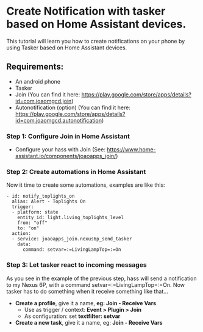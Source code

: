 # Create Notification with tasker based on Home Assistant devices.
This tutorial will learn you how to create notifications on your phone by using Tasker based on Home Assistant devices.

## Requirements:
- An android phone
- Tasker
- Join (You can find it here: https://play.google.com/store/apps/details?id=com.joaomgcd.join)
- Autonotification (option) (You can find it here: https://play.google.com/store/apps/details?id=com.joaomgcd.autonotification)

### Step 1: Configure Join in Home Assistant
- Configure your hass with Join (See: https://www.home-assistant.io/components/joaoapps_join/)

### Step 2: Create automations in Home Assistant
Now it time to create some automations, examples are like this:

``` 
- id: notify_toplights_on
  alias: Alert - Toplights On
  trigger:
  - platform: state
    entity_id: light.living_toplights_level
    from: "off"
    to: "on"
  action:
  - service: joaoapps_join.nexus6p_send_tasker
    data:
      command: setvar=:=LivingLampTop=:=On
```

### Step 3: Let tasker react to incoming messages
As you see in the example of the previous step, hass will send a notification to my Nexus 6P, with a command setvar=:=LivingLampTop=:=On.
Now tasker has to do something when it receive something like that...
- **Create a profile**, give it a name, **eg: Join - Receive Vars**
  - Use as trigger / context: **Event > Plugin > Join**
  - As configuration: set **textfilter: setvar**
- **Create a new task**, give it a name, eg: **Join - Receive Vars**
